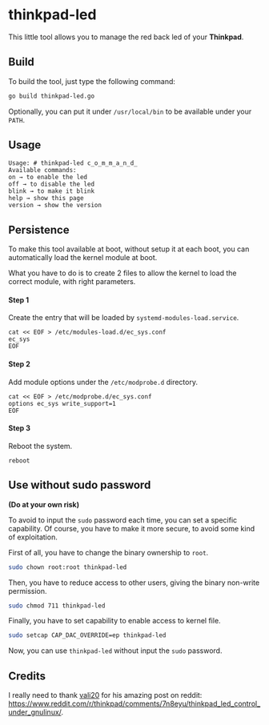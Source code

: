 # thinkpad-led

This little tool allows you to manage the red back led of your **Thinkpad**.

## Build

To build the tool, just type the following command:

```bash
go build thinkpad-led.go
```

Optionally, you can put it under `/usr/local/bin` to be available under your `PATH`.

## Usage

```
Usage: # thinkpad-led c̲o̲m̲m̲a̲n̲d̲
Available commands:
on → to enable the led
off → to disable the led
blink → to make it blink
help → show this page
version → show the version
```

## Persistence

To make this tool available at boot, without setup it at each boot, you can automatically load the kernel module at boot.

What you have to do is to create 2 files to allow the kernel to load the correct module, with right parameters.

#### Step 1

Create the entry that will be loaded by `systemd-modules-load.service`.

```
cat << EOF > /etc/modules-load.d/ec_sys.conf
ec_sys
EOF
```

#### Step 2

Add module options under the `/etc/modprobe.d` directory.

```
cat << EOF > /etc/modprobe.d/ec_sys.conf
options ec_sys write_support=1
EOF
```

#### Step 3

Reboot the system.

```
reboot
```

## Use without sudo password

**(Do at your own risk)**

To avoid to input the `sudo` password each time, you can set a specific capability. Of course, you have to make it more secure, to avoid some kind of exploitation.

First of all, you have to change the binary ownership to `root`.

```bash
sudo chown root:root thinkpad-led
```

Then, you have to reduce access to other users, giving the binary non-write permission.

```bash
sudo chmod 711 thinkpad-led
```

Finally, you have to set capability to enable access to kernel file.

```bash
sudo setcap CAP_DAC_OVERRIDE=ep thinkpad-led
```

Now, you can use `thinkpad-led` without input the `sudo` password.

## Credits

I really need to thank [vali20](https://www.reddit.com/user/vali20/) for his amazing post on reddit: https://www.reddit.com/r/thinkpad/comments/7n8eyu/thinkpad_led_control_under_gnulinux/.
